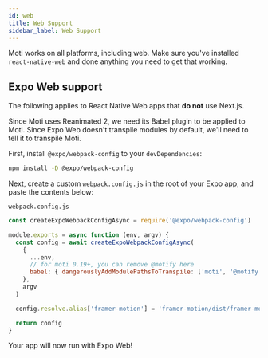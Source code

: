 ```yaml
---
id: web
title: Web Support
sidebar_label: Web Support
---
```


Moti works on all platforms, including web. Make sure you've installed `react-native-web` and done anything you need to get that working.

## Expo Web support

The following applies to React Native Web apps that **do not** use Next.js.

Since Moti uses Reanimated 2, we need its Babel plugin to be applied to Moti. Since Expo Web doesn't transpile modules by default, we'll need to tell it to transpile Moti.

First, install `@expo/webpack-config` to your `devDependencies`:

```bash npm2yarn
npm install -D @expo/webpack-config
```

Next, create a custom `webpack.config.js` in the root of your Expo app, and paste the contents below:

`webpack.config.js`

```js
const createExpoWebpackConfigAsync = require('@expo/webpack-config')

module.exports = async function (env, argv) {
  const config = await createExpoWebpackConfigAsync(
    {
      ...env,
      // for moti 0.19+, you can remove @motify here
      babel: { dangerouslyAddModulePathsToTranspile: ['moti', '@motify'] },
    },
    argv
  )

  config.resolve.alias['framer-motion'] = 'framer-motion/dist/framer-motion'

  return config
}
```

Your app will now run with Expo Web!
